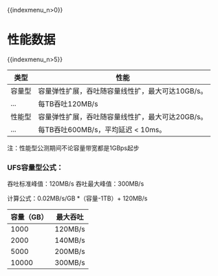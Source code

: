 {{indexmenu_n>0}}

# 性能数据

{{indexmenu_n>5}}

| 类型 | 性能    |
| ------ | ------- |
| 容量型   | 容量弹性扩展，吞吐随容量线性扩，最大可达10GB/s。 |
| ...   |  每TB吞吐120MB/s |
| 性能型   | 容量弹性扩展，吞吐随容量线性扩，最大可达20GB/s。|
| ...   |  每TB吞吐600MB/s，平均延迟 < 10ms。 |

注：性能型公测期间不论容量带宽都是1GBps起步




### UFS容量型公式：

吞吐标准峰值：120MB/s 吞吐最大峰值：300MB/s 

计算公式：0.02MB/s/GB \*（容量-1TB）+ 120MB/s

| 容量（GB） | 最大吞吐    |
| ------ | ------- |
| 1000   | 120MB/s |
| 2000   | 140MB/s |
| 5000   | 200MB/s |
| 10000  | 300MB/s |

